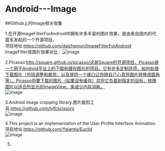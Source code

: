 # Android---Image
##Github上的Image相关收集

1.在开源ImageFilterForAndroid中拥有许多丰富的图片效果，是由来自国内的代震军发起的一个开源项目。              
项目地址:https://github.com/daizhenjun/ImageFilterForAndroid              
ImageFilter库图片效果对比：![image](http://cms.csdnimg.cn/article/201305/21/519b5b872f454.jpg)


2.Picasso:http://square.github.io/picasso/这是Square的开源项目，Picasso是一个用于Android平台上的下载和缓存图片的项目。它有许多定制选项，如何处理下载图片（包括调整和裁剪，以及提供一个接口让你随自己心意将图片转换成圆角等）。Picasso将要下载的图片（如果没有缓存）并将它负载到指定的目标，转换图片以适合所显示的ImageView，来减少内存消耗。             
![image](http://square.github.io/picasso/static/sample.png)


3.Android image cropping library.图片裁剪工具.https://github.com/lyft/scissors             
![image](https://github.com/lyft/scissors/blob/master/art/demo.gif)         


4.This project is an implementation of the User Profile Interface Animation.                   
项目地址:https://github.com/Yalantis/Euclid             
![image](https://camo.githubusercontent.com/b01a910b14ef3573c9e75ce150ef76e155cbbe98/68747470733a2f2f6431337961637572716a676172612e636c6f756466726f6e742e6e65742f75736572732f3132353035362f73637265656e73686f74732f313734343135372f39396d696c65732d7573657270726f66696c652d616e696d6174696f6e5f312d312d332e676966)


5.




















